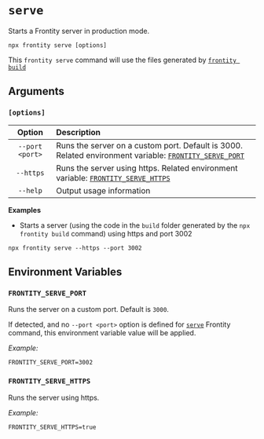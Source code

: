 # `serve`

Starts a Frontity server in production mode.

```text
npx frontity serve [options]
```

This `frontity serve` command will use the files generated by [`frontity build`](../build-commands/build.md)

## Arguments

### **`[options]`**

| Option | Description |
| :---: | :--- |
| `--port <port>` | Runs the server on a custom port. Default is 3000. Related environment variable: [`FRONTITY_SERVE_PORT`](#frontity_serve_port) |
| `--https` | Runs the server using https. Related environment variable: [`FRONTITY_SERVE_HTTPS`](#frontity_serve_https) |
| `--help` | Output usage information |

**Examples**

* Starts a server (using the code in the `build` folder generated by the `npx frontity build` command) using https and port 3002

```text
npx frontity serve --https --port 3002
```

## Environment Variables

### `FRONTITY_SERVE_PORT`

Runs the server on a custom port. Default is `3000`.

If detected, and no `--port <port>` option is defined for [`serve`](#serve) Frontity command, this environment variable value will be applied.

_Example:_

```text
FRONTITY_SERVE_PORT=3002
```

### `FRONTITY_SERVE_HTTPS`

Runs the server using https.

_Example:_

```text
FRONTITY_SERVE_HTTPS=true
```

